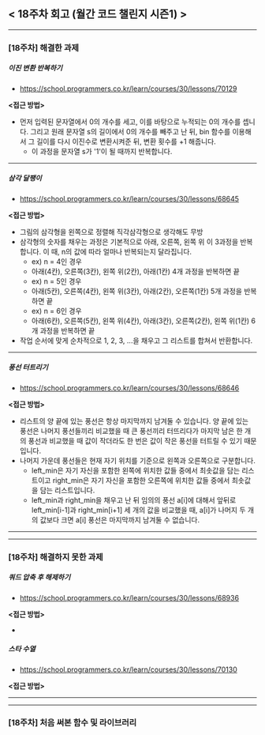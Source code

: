 
## < 18주차 회고 (월간 코드 챌린지 시즌1) >
---
### [18주차] 해결한 과제
##### 이진 변환 반복하기
- https://school.programmers.co.kr/learn/courses/30/lessons/70129

**<접근 방법>**  
  
- 먼저 입력된 문자열에서 0의 개수를 세고, 이를 바탕으로 누적되는 0의 개수를 셉니다. 그리고 원래 문자열 s의 길이에서 0의 개수를 빼주고 난 뒤, bin 함수를 이용해서 그 길이를 다시 이진수로 변환시켜준 뒤, 변환 횟수를 +1 해줍니다.
    - 이 과정을 문자열 s가 '1'이 될 때까지 반복합니다.

---

##### 삼각 달팽이
- https://school.programmers.co.kr/learn/courses/30/lessons/68645

**<접근 방법>**  
  
- 그림의 삼각형을 왼쪽으로 정렬해 직각삼각형으로 생각해도 무방
- 삼각형의 숫자를 채우는 과정은 기본적으로 아래, 오른쪽, 왼쪽 위 이 3과정을 반복합니다. 이 때, n의 값에 따라 얼마나 반복되는지 달라집니다.
    - ex) n = 4인 경우
    - 아래(4칸), 오른쪽(3칸), 왼쪽 위(2칸), 아래(1칸) 4개 과정을 반복하면 끝
    - ex) n = 5인 경우
    - 아래(5칸), 오른쪽(4칸), 왼쪽 위(3칸), 아래(2칸), 오른쪽(1칸) 5개 과정을 반복하면 끝
    - ex) n = 6인 경우
    - 아래(6칸), 오른쪽(5칸), 왼쪽 위(4칸), 아래(3칸), 오른쪽(2칸), 왼쪽 위(1칸) 6개 과정을 반복하면 끝
- 작업 순서에 맞게 순차적으로 1, 2, 3, ...을 채우고 그 리스트를 합쳐서 반환합니다.


---

##### 풍선 터트리기
- https://school.programmers.co.kr/learn/courses/30/lessons/68646

**<접근 방법>**  
  
- 리스트의 양 끝에 있는 풍선은 항상 마지막까지 남겨둘 수 있습니다. 양 끝에 있는 풍선은 나머지 풍선들끼리 비교했을 때 큰 풍선끼리 터뜨리다가 마지막 남은 한 개의 풍선과 비교했을 때 값이 작더라도 한 번은 값이 작은 풍선을 터트릴 수 있기 때문입니다.
- 나머지 가운데 풍선들은 현재 자기 위치를 기준으로 왼쪽과 오른쪽으로 구분합니다.
    - left_min은 자기 자신을 포함한 왼쪽에 위치한 값들 중에서 최솟값을 담는 리스트이고 right_min은 자기 자신을 포함한 오른쪽에 위치한 값들 중에서 최솟값을 담는 리스트입니다.
    - left_min과 right_min을 채우고 난 뒤 임의의 풍선 a[i]에 대해서 앞뒤로 left_min[i-1]과 right_min[i+1] 세 개의 값을 비교했을 때, a[i]가 나머지 두 개의 값보다 크면 a[i] 풍선은 마지막까지 남겨둘 수 없습니다. 

---
---
### [18주차] 해결하지 못한 과제
##### 쿼드 압축 후 해제하기
- https://school.programmers.co.kr/learn/courses/30/lessons/68936

**<접근 방법>**  
  
- 

##### 스타 수열
- https://school.programmers.co.kr/learn/courses/30/lessons/70130

**<접근 방법>**

---
---
### [18주차] 처음 써본 함수 및 라이브러리

